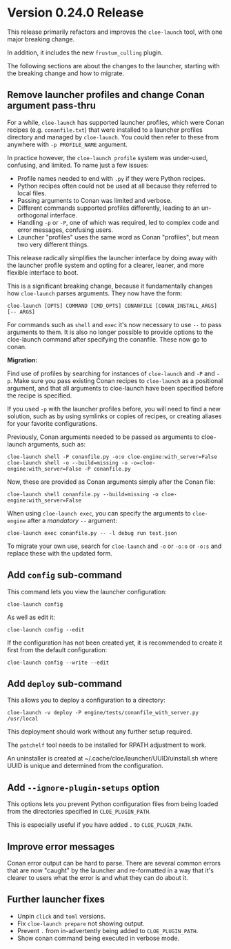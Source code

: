 # Version 0.24.0 Release

This release primarily refactors and improves the `cloe-launch` tool,
with one major breaking change.

In addition, it includes the new `frustum_culling` plugin.

The following sections are about the changes to the launcher,
starting with the breaking change and how to migrate.

## Remove launcher profiles and change Conan argument pass-thru

For a while, `cloe-launch` has supported launcher profiles, which were Conan
recipes (e.g. `conanfile.txt`) that were installed to a launcher profiles
directory and managed by `cloe-launch`. You could then refer to these from
anywhere with `-p PROFILE_NAME` argument.

In practice however, the `cloe-launch profile` system was under-used,
confusing, and limited. To name just a few issues:

- Profile names needed to end with `.py` if they were Python recipes.
- Python recipes often could not be used at all because they referred to local
  files.
- Passing arguments to Conan was limited and verbose.
- Different commands supported profiles differently, leading to an
  un-orthogonal interface.
- Handling `-p` or `-P`, one of which was required, led to complex code and
  error messages, confusing users.
- Launcher "profiles" uses the same word as Conan "profiles", but mean two
  very different things.

This release radically simplifies the launcher interface by doing away with the
launcher profile system and opting for a clearer, leaner, and more flexible
interface to boot.

This is a significant breaking change, because it fundamentally changes how
`cloe-launch` parses arguments. They now have the form:

    cloe-launch [OPTS] COMMAND [CMD_OPTS] CONANFILE [CONAN_INSTALL_ARGS] [-- ARGS]

For commands such as `shell` and `exec` it's now necessary to use `--`
to pass arguments to them. It is also no longer possible to provide
options to the cloe-launch command after specifying the conanfile.
These now go to conan.

**Migration:**

Find use of profiles by searching for instances of `cloe-launch` and `-P` and `-p`.
Make sure you pass existing Conan recipes to `cloe-launch` as a positional
argument, and that all arguments to cloe-launch have been specified before
the recipe is specified.

If you used `-p` with the launcher profiles before, you will need to find a new
solution, such as by using symlinks or copies of recipes, or creating aliases
for your favorite configurations.

Previously, Conan arguments needed to be passed as arguments to cloe-launch
arguments, such as:

    cloe-launch shell -P conanfile.py -o:o cloe-engine:with_server=False
    cloe-launch shell -o --build=missing -o -o=cloe-engine:with_server=False -P conanfile.py

Now, these are provided as Conan arguments simply after the Conan file:

    cloe-launch shell conanfile.py --build=missing -o cloe-engine:with_server=False

When using `cloe-launch exec`, you can specify the arguments to `cloe-engine`
after a *mandatory* `--` argument:

    cloe-launch exec conanfile.py -- -l debug run test.json

To migrate your own use, search for `cloe-launch` and `-o` or `-o:o` or `-o:s` and
replace these with the updated form.

## Add `config` sub-command

This command lets you view the launcher configuration:

    cloe-launch config

As well as edit it:

    cloe-launch config --edit

If the configuration has not been created yet, it is recommended to
create it first from the default configuration:

    cloe-launch config --write --edit

## Add `deploy` sub-command

This allows you to deploy a configuration to a directory:

    cloe-launch -v deploy -P engine/tests/conanfile_with_server.py /usr/local

This deployment should work without any further setup required.

The `patchelf` tool needs to be installed for RPATH adjustment to work.

An uninstaller is created at ~/.cache/cloe/launcher/UUID/uinstall.sh
where UUID is unique and determined from the configuration.

## Add `--ignore-plugin-setups` option

This options lets you prevent Python configuration files from being loaded
from the directories specified in `CLOE_PLUGIN_PATH`.

This is especially useful if you have added `.` to `CLOE_PLUGIN_PATH`.

## Improve error messages

Conan error output can be hard to parse. There are several common errors that
are now "caught" by the launcher and re-formatted in a way that it's clearer
to users what the error is and what they can do about it.

## Further launcher fixes

- Unpin `click` and `toml` versions.
- Fix `cloe-launch prepare` not showing output.
- Prevent `.` from in-advertently being added to `CLOE_PLUGIN_PATH`.
- Show conan command being executed in verbose mode.
